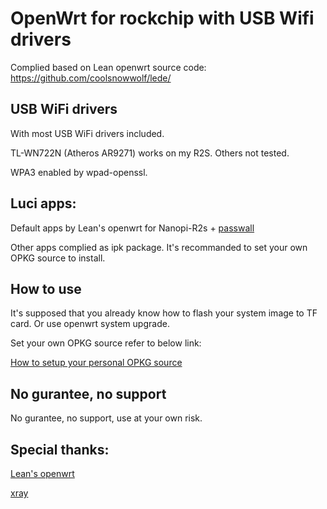 # OpenWrt for rockchip with USB Wifi drivers

Complied based on Lean openwrt source code:
https://github.com/coolsnowwolf/lede/

## USB WiFi drivers
With most USB WiFi drivers included.

TL-WN722N (Atheros AR9271) works on my R2S. Others not tested.

WPA3 enabled by wpad-openssl.

## Luci apps:

Default apps by Lean's openwrt for Nanopi-R2s + [passwall](https://github.com/xiaorouji/openwrt-passwall) 

Other apps complied as ipk package.
It's recommanded to set your own OPKG source to install.

## How to use

It's supposed that you already know how to flash your system image to TF card.
Or use openwrt system upgrade.

Set your own OPKG source refer to below link:

[How to setup your personal OPKG source](https://www.youtube.com/watch?v=BSsBTSQfEQE&list=PLTI5d7Gwez7ri29l5OOOxoWbxooGqXzMR&index=4)

## No gurantee, no support
No gurantee, no support, use at your own risk.

## Special thanks:
[Lean's openwrt](https://github.com/coolsnowwolf/lede/)

[xray](https://github.com/XTLS/Xray-core)
